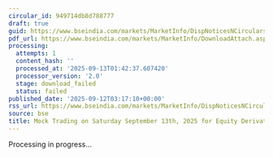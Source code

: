 ```yaml
---
circular_id: 949714db8d788777
draft: true
guid: https://www.bseindia.com/markets/MarketInfo/DispNoticesNCirculars.aspx?Noticeid={2E897628-EAA2-4074-B796-2B4930D44D0D}&noticeno=20250912-2&dt=09/12/2025&icount=2&totcount=103&flag=0
pdf_url: https://www.bseindia.com/markets/MarketInfo/DownloadAttach.aspx?id=20250912-2&attachedId=
processing:
  attempts: 1
  content_hash: ''
  processed_at: '2025-09-13T01:42:37.607420'
  processor_version: '2.0'
  stage: download_failed
  status: failed
published_date: '2025-09-12T03:17:10+00:00'
rss_url: https://www.bseindia.com/markets/MarketInfo/DispNoticesNCirculars.aspx?Noticeid={2E897628-EAA2-4074-B796-2B4930D44D0D}&noticeno=20250912-2&dt=09/12/2025&icount=2&totcount=103&flag=0
source: bse
title: Mock Trading on Saturday September 13th, 2025 for Equity Derivatives segment
---
```


Processing in progress...